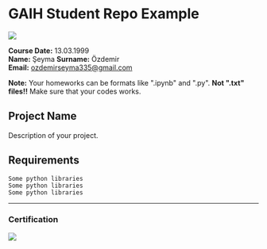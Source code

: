 # GAIH Student Repo Example
![](img/logo.png)

**Course Date:** 13.03.1999  
**Name:** Şeyma 
**Surname:** Özdemir  
**Email:** ozdemirseyma335@gmail.com 

**Note:** Your homeworks can be formats like ".ipynb" and ".py". **Not ".txt" files!!** Make sure that your codes works.  

## Project Name
Description of your project.

## Requirements
```
Some python libraries
Some python libraries
Some python libraries
```
---

### Certification
![](img/certificate_ex.png)

